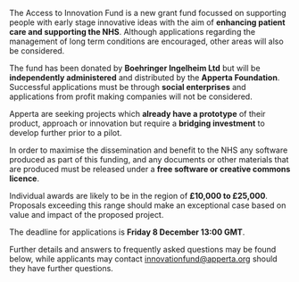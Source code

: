 The Access to Innovation Fund is a new grant fund focussed on supporting people with early stage innovative ideas with the aim of **enhancing patient care and supporting the NHS**. Although applications regarding the management of long term conditions are encouraged, other areas will also be considered.

The fund has been donated by **Boehringer Ingelheim Ltd** but will be **independently administered** and distributed by the **Apperta Foundation**. Successful applications must be through **social enterprises** and applications from profit making companies will not be considered.

Apperta are seeking projects which **already have a prototype** of their product, approach or innovation but require a **bridging investment** to develop further prior to a pilot.

In order to maximise the dissemination and benefit to the NHS any software produced as part of this funding, and any documents or other materials that are produced must be released under a **free software or creative commons licence**.

Individual awards are likely to be in the region of **£10,000 to £25,000**. Proposals exceeding this range should make an exceptional case based on value and impact of the proposed project.

The deadline for applications is **Friday 8 December 13:00 GMT**.


Further details and answers to frequently asked questions may be found below, while applicants may contact innovationfund@apperta.org should they have further questions.
